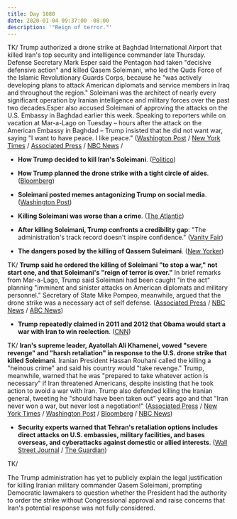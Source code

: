 ```yaml
---
title: Day 1080
date: 2020-01-04 09:37:00 -08:00
description: '"Reign of terror."'
---
```


TK/ Trump authorized a drone strike at Baghdad International Airport that killed Iran's top security and intelligence commander late Thursday. Defense Secretary Mark Esper said the Pentagon had taken "decisive defensive action" and killed Qasem Soleimani, who led the Quds Force of the Islamic Revolutionary Guards Corps, because he "was actively developing plans to attack American diplomats and service members in Iraq and throughout the region." Soleimani was the architect of nearly every significant operation by Iranian intelligence and military forces over the past two decades.Esper also accused Soleimani of approving the attacks on the U.S. Embassy in Baghdad earlier this week. Speaking to reporters while on vacation at Mar-a-Lago on Tuesday – hours after the attack on the American Embassy in Baghdad – Trump insisted that he did not want war, saying "I want to have peace. I like peace." ([Washington Post](https://www.washingtonpost.com/world/national-security/defense-secretary-says-iran-and-its-proxies-may-be-planning-fresh-attacks-on-us-personnel-in-iraq/2020/01/02/53b63f00-2d89-11ea-bcb3-ac6482c4a92f_story.html) / [New York Times](https://www.nytimes.com/2020/01/02/world/middleeast/qassem-soleimani-iraq-iran-attack.html) / [Associated Press](https://apnews.com/5597ff0f046a67805cc233d5933a53ed) / [NBC News](https://www.nbcnews.com/news/world/was-it-legal-donald-trump-order-killing-top-iranian-general-n1109961) /

* **How Trump decided to kill Iran's Soleimani**. ([Politico](https://www.politico.com/news/2020/01/03/donald-trump-iran-soleimani-093371))

* **How Trump planned the drone strike with a tight circle of aides**. ([Bloomberg](https://www.bloomberg.com/news/articles/2020-01-03/trump-s-iran-strike-planned-swiftly-with-tight-circle-of-aides))

* **Soleimani posted memes antagonizing Trump on social media**. ([Washington Post](https://www.washingtonpost.com/technology/2020/01/03/soleimani-posted-memes-antagonizing-trump-social-media/))

* **Killing Soleimani was worse than a crime**. ([The Atlantic](https://www.theatlantic.com/ideas/archive/2020/01/suleimani/604402/))

* **After killing Soleimani, Trump confronts a credibility gap**: "The administration's track record doesn't inspire confidence." ([Vanity Fair](https://www.vanityfair.com/news/2020/01/donald-trump-qasem-soleimani-killing-iran))

* **The dangers posed by the killing of Qassem Suleimani**. ([New Yorker](https://www.newyorker.com/news/daily-comment/the-dangers-posed-by-the-killing-of-qassem-suleimani))

TK/ **Trump said he ordered the killing of Soleimani "to stop a war," not start one, and that Soleimani's "reign of terror is over."** In brief remarks from Mar-a-Lago, Trump said Soleimani had been caught "in the act" planning "imminent and sinister attacks on American diplomats and military personnel." Secretary of State Mike Pompeo, meanwhile, argued that the drone strike was a necessary act of self defense. ([Associated Press](https://apnews.com/2742111f6d0489313da688557d1123e8) / [NBC News](https://www.nbcnews.com/politics/donald-trump/trump-soleimani-strike-his-reign-terror-over-n1110226) / [ABC News](https://abcnews.go.com/Politics/trump-defends-killing-iranian-general-accuses-plotting-imminent/story?id=68056186))

* **Trump repeatedly claimed in 2011 and 2012 that Obama would start a war with Iran to win reelection**. ([CNN](https://www.cnn.com/2020/01/03/politics/kfile-trump-obama-2012-iran-war-reelection/index.html))

TK/ **Iran's supreme leader, Ayatollah Ali Khamenei, vowed "severe revenge" and "harsh retaliation" in response to the U.S. drone strike that killed Soleimani**. Iranian President Hassan Rouhani called the killing a "heinous crime" and said his country would "take revenge." Trump, meanwhile, warned that he was "prepared to take whatever action is necessary" if Iran threatened Americans, despite insisting that he took action to avoid a war with Iran. Trump also defended killing the Iranian general, tweeting he "should have been taken out" years ago and that "Iran never won a war, but never lost a negotiation!" ([Associated Press](https://apnews.com/e36db7c72c1adba1a6cae75091bc273d) / [New York Times](https://www.nytimes.com/2020/01/03/world/middleeast/trump-iran-iraq.html) / [Washington Post](https://www.washingtonpost.com/world/middle_east/iran-vows-revenge-after-us-drone-strike-kills-elite-force-commander/2020/01/03/345127d6-2df4-11ea-bffe-020c88b3f120_story.html) / [Bloomberg](https://www.bloomberg.com/news/articles/2020-01-04/u-s-and-iran-trade-threats-over-reprisals-for-general-s-killing) / [NBC News](https://www.nbcnews.com/politics/politics-news/trump-tweets-after-u-s-strike-iran-never-won-war-n1109906))

* **Security experts warned that Tehran's retaliation options includes direct attacks on U.S. embassies, military facilities, and bases overseas, and cyberattacks against domestic or allied interests**. ([Wall Street Journal](https://www.wsj.com/articles/pompeo-says-strike-aimed-to-reduce-tensions-in-middle-east-11578072134) / [The Guardian](https://www.theguardian.com/world/2020/jan/03/iran-cyberattacks-experts-us-suleimani))

TK/ 

The Trump administration has yet to publicly explain the legal justification for killing Iranian military commander Qasem Soleimani, prompting Democratic lawmakers to question whether the President had the authority to order the strike without Congressional approval and raise concerns that Iran's potential response was not fully considered.